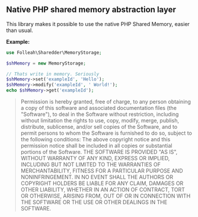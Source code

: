 ## Native PHP shared memory abstraction layer

This library makes it possible to use the native PHP Shared Memory, easier than usual.

**Example:**
```php
use Folleah\Sharedder\MemoryStorage;

$shMemory = new MemoryStorage;

// Thats write in memory. Seriously
$shMemory->set('exampleId', 'Hello');
$shMemory->modify('exampleId', ' World!');
echo $shMemory->get('exampleId');
```

>Permission is hereby granted, free of charge, to any person obtaining a copy
of this software and associated documentation files (the "Software"), to deal
in the Software without restriction, including without limitation the rights
to use, copy, modify, merge, publish, distribute, sublicense, and/or sell
copies of the Software, and to permit persons to whom the Software is
furnished to do so, subject to the following conditions:
The above copyright notice and this permission notice shall be included in
all copies or substantial portions of the Software.
THE SOFTWARE IS PROVIDED "AS IS", WITHOUT WARRANTY OF ANY KIND, EXPRESS OR
IMPLIED, INCLUDING BUT NOT LIMITED TO THE WARRANTIES OF MERCHANTABILITY,
FITNESS FOR A PARTICULAR PURPOSE AND NONINFRINGEMENT. IN NO EVENT SHALL THE
AUTHORS OR COPYRIGHT HOLDERS BE LIABLE FOR ANY CLAIM, DAMAGES OR OTHER
LIABILITY, WHETHER IN AN ACTION OF CONTRACT, TORT OR OTHERWISE, ARISING FROM,
OUT OF OR IN CONNECTION WITH THE SOFTWARE OR THE USE OR OTHER DEALINGS IN
THE SOFTWARE.
